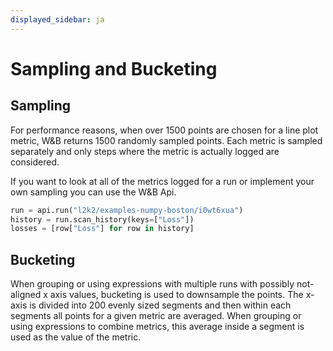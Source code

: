 ```yaml
---
displayed_sidebar: ja
---
```


# Sampling and Bucketing

## Sampling

For performance reasons, when over 1500 points are chosen for a line plot metric, W&B returns 1500 randomly sampled points.  Each metric is sampled separately and only steps where the metric is actually logged are considered.

If you want to look at all of the metrics logged for a run or implement your own sampling you can use the W&B Api.

```python
run = api.run("l2k2/examples-numpy-boston/i0wt6xua")
history = run.scan_history(keys=["Loss"])
losses = [row["Loss"] for row in history]
```

## Bucketing

When grouping or using expressions with multiple runs with possibly not-aligned x axis values, bucketing is used to downsample the points.  The x-axis is divided into 200 evenly sized segments and then within each segments all points for a given metric are averaged. When grouping or using expressions to combine metrics, this average inside a segment is used as the value of the metric.
